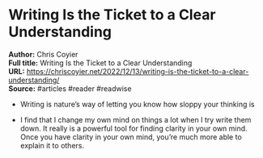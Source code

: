 # Writing Is the Ticket to a Clear Understanding

**Author:** Chris Coyier  
**Full title:** Writing Is the Ticket to a Clear Understanding  
**URL:** https://chriscoyier.net/2022/12/13/writing-is-the-ticket-to-a-clear-understanding/  
**Source:** #articles #reader #readwise

- Writing is nature’s way of letting you know how sloppy your thinking is 
   
- I find that I change my own mind on things a lot when I try write them down. It really is a powerful tool for finding clarity in your own mind. Once you have clarity in your own mind, you’re much more able to explain it to others. 
   
